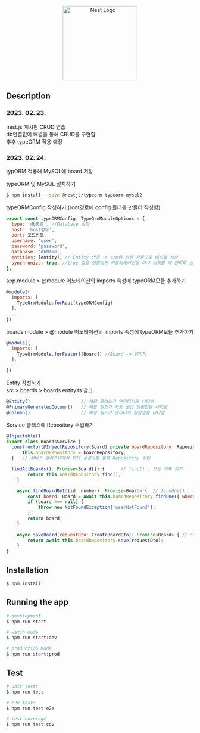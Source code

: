 <p align="center">
  <a href="http://nestjs.com/" target="blank"><img src="https://nestjs.com/img/logo-small.svg" width="200" alt="Nest Logo" /></a>
</p>

[circleci-image]: https://img.shields.io/circleci/build/github/nestjs/nest/master?token=abc123def456
[circleci-url]: https://circleci.com/gh/nestjs/nest


## Description

### 2023. 02. 23.
nest.js 게시판 CRUD 연습<br>
db연결없이 배열을 통해 CRUD를 구현함<br>
추후 typeORM 적용 예정<br>



### 2023. 02. 24.
typORM 적용해 MySQL에 board 저장<br>

typeORM 및 MySQL 설치하기
```bash
$ npm install --save @nestjs/typeorm typeorm mysql2
```

typeORMConfig 작성하기 (root경로에 config 폴더를 만들어 작성함)
```javascript
export const typeORMConfig: TypeOrmModuleOptions = {
  type: 'db종류', //Database 설정
  host: 'host정보',
  port: 포트번호,
  username: 'user',
  password: 'password',
  database: 'dbName',
  entities: [entity], // Entity 연결 -> orm에 의해 자동으로 테이블 생성
  synchronize: true, //true 값을 설정하면 어플리케이션을 다시 실행할 때 엔티티 스키마가 변경되면 해당 테이블을 Drop한 후 다시 생성해준다.
};
```

app.module > @module 어노테이션의 imports 속성에 typeORM모듈 추가하기
```javascript
@module({
  imports: [
    TypeOrmModule.forRoot(typeORMConfig)
  ],
  ...
})
```

boards.module > @module 어노테이션의 imports 속성에 typeORM모듈 추가하기
```javascript
@module({
  imports: [
    TypeOrmModule.forFeatur([Board]) //Board -> 엔티티
  ],
  ...
})
```

Entity 작성하기<br>
src > boards > boards.entity.ts 참고
```javascript
@Entity()                   // 해당 클래스가 엔티티임을 나타냄
@PrimaryGeneratedColumn()   // 해당 필드가 자동 생성 칼럼임을 나타냄
@Column()                   // 해당 필드가 엔티티의 칼럼임을 나타냄
```

Service 클래스에 Repository 주입하기

```javascript
@Injectable()
export class BoardsService {
  constructor(@InjectRepository(Board) private boardRepository: Repository<Board>) {
      this.boardRepository = boardRepository;
  }   // 서비스 클래스내에서 위의 생성자를 통해 Repository 주입

  findAllBoards(): Promise<Board[]> {      // find() : 모든 객체 찾기
        return this.boardRepository.find();
    }

    async findBoardById(id: number): Promise<Board> {  // findOne() : where으로 선언된 조건에 해당하는 객체 찾기
        const board: Board = await this.boardRepository.findOne({ where: {id: id}});
        if (board === null) {
            throw new NotFoundException('userNotFound');
        }
        return board;
    }

    async saveBoard(requestDto: CreateBoardDto): Promise<Board> { // save() : 객체 저장하기
        return await this.boardRepository.save(requestDto);
    }
}
```

## Installation

```bash
$ npm install
```

## Running the app

```bash
# development
$ npm run start

# watch mode
$ npm run start:dev

# production mode
$ npm run start:prod
```

## Test

```bash
# unit tests
$ npm run test

# e2e tests
$ npm run test:e2e

# test coverage
$ npm run test:cov
```

